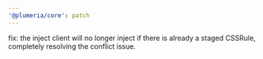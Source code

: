 ```yaml
---
'@plumeria/core': patch
---
```


fix: the inject client will no longer inject if there is already a staged CSSRule, completely resolving the conflict issue.
